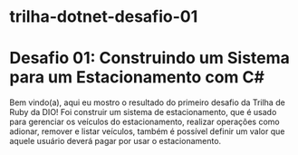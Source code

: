 # trilha-dotnet-desafio-01

# Desafio 01: Construindo um Sistema para um Estacionamento com C#

Bem vindo(a), aqui eu mostro o resultado do primeiro desafio da Trilha de Ruby da DIO!
Foi construir um sistema de estacionamento, que é usado para gerenciar os veículos do estacionamento, realizar operações como adionar, remover e listar veículos, também é possível definir um valor que aquele usuário deverá pagar por usar o estacionamento.
